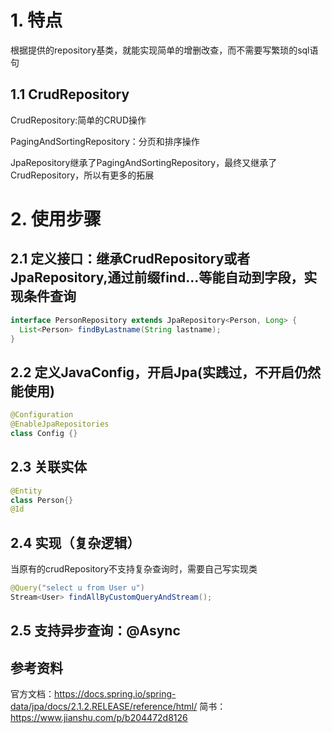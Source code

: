 # 1. 特点
根据提供的repository基类，就能实现简单的增删改查，而不需要写繁琐的sql语句

## 1.1 CrudRepository
CrudRepository:简单的CRUD操作

PagingAndSortingRepository：分页和排序操作

JpaRepository继承了PagingAndSortingRepository，最终又继承了CrudRepository，所以有更多的拓展
# 2. 使用步骤
## 2.1 定义接口：继承CrudRepository或者JpaRepository,通过前缀find...等能自动到字段，实现条件查询
```java
interface PersonRepository extends JpaRepository<Person, Long> {
  List<Person> findByLastname(String lastname);
}
```

## 2.2 定义JavaConfig，开启Jpa(实践过，不开启仍然能使用)
```java
@Configuration
@EnableJpaRepositories
class Config {}

```

## 2.3 关联实体
```java
@Entity
class Person{}
@Id
```
## 2.4 实现（复杂逻辑）
当原有的crudRepository不支持复杂查询时，需要自己写实现类
```java
@Query("select u from User u")
Stream<User> findAllByCustomQueryAndStream();

```

## 2.5 支持异步查询：@Async


## 参考资料
官方文档：https://docs.spring.io/spring-data/jpa/docs/2.1.2.RELEASE/reference/html/
简书：https://www.jianshu.com/p/b204472d8126